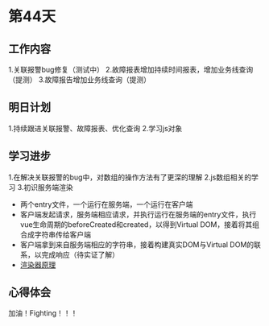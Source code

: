 # 第44天

## 工作内容

1.关联报警bug修复（测试中）
2.故障报表增加持续时间报表，增加业务线查询（提测）
3.故障报告增加业务线查询（提测）

## 明日计划

1.持续跟进关联报警、故障报表、优化查询
2.学习js对象

## 学习进步

1.在解决关联报警的bug中，对数组的操作方法有了更深的理解
2.js数组相关的学习
3.初识服务端渲染

+ 两个entry文件，一个运行在服务端，一个运行在客户端
+ 客户端发起请求，服务端相应请求，并执行运行在服务端的entry文件，执行vue生命周期的beforeCreated和created，以得到Virtual DOM，接着将其组合成字符串传给客户端
+ 客户端拿到来自服务端相应的字符串，接着构建真实DOM与Virtual DOM的联系，以完成响应（待实证了解）
+ [渲染器原理](http://hcysun.me/vue-design/zh)

## 心得体会

加油！Fighting！！！
